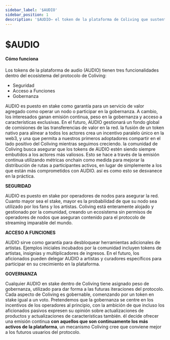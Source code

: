```yaml
---
sidebar_label: '$AUDIO'
sidebar_position: 1
description: '$AUDIO— el token de la plataforma de Coliving que sustenta las acciones de valor añadido en Coliving'
---
```


# $AUDIO

#### Cómo funciona

Los tokens de la plataforma de audio \(AUDIO\) tienen tres funcionalidades dentro del ecosistema del protocolo de Coliving:

* Seguridad
* Acceso a Funciones
* Gobernanza

AUDIO es puesto en stake como garantía para un servicio de valor agregado como operar un nodo o participar en la gobernanza. A cambio, los interesados ganan emisión continua, peso en la gobernanza y acceso a características exclusivas. En el futuro, AUDIO gestionará un fondo global de comisiones de las transferencias de valor en la red. la fusión de un token nativo para alinear a todos los actores crea un incentivo paralelo único en la web3, y una que permita a nuestros primeros adoptadores compartir en el lado positivo del Coliving mientras seguimos creciendo. la comunidad de Coliving busca asegurar que los tokens de AUDIO estén siendo siempre embutidos a los actores más valiosos. Esto se hace a través de la emisión continua utilizando métricas onchain como medida para mejorar la distribución de rutas a participantes activos, en lugar de simplemente a los que están más comprometidos con AUDIO. así es como esto se desvanece en la práctica.

**SEGURIDAD**

AUDIO es puesto en stake por operadores de nodos para asegurar la red. Cuanto mayor sea el stake, mayor es la probabilidad de que su nodo sea utilizado por los fans y los artistas. Coliving está enteramente alojado y gestionado por la comunidad, creando un ecosistema sin permisos de operadores de nodos que aseguran contenido para el protocolo de streaming imparable del mundo.

**ACCESO A FUNCIONES**

AUDIO sirve como garantía para desbloquear herramientas adicionales de artistas. Ejemplos iniciales incubados por la comunidad incluyen tokens de artistas, insignias y multiplicadores de ingresos. En el futuro, los aficionados pueden delegar AUDIO a artistas y curadores específicos para participar en su crecimiento en la plataforma.

**GOVERNANZA**

Cualquier AUDIO en stake dentro de Coliving tiene asignado peso de gobernanza, utilizado para dar forma a las futuras iteraciones del protocolo. Cada aspecto de Coliving es gobernable, comenzando por un token en stake igual a un voto. Pretendemos que la gobernanza se centre en los incentivos de los operadores al principio, con la ambición de que incluso los aficionados pasivos expresen su opinión sobre actualizaciones de productos y actualizaciones de características también. él decide ofrecer una emisión continua **con aquellos que son continuamente los más activos de la plataforma**, un mecanismo Coliving cree que conviene mejor a los futuros usuarios del protocolo.
